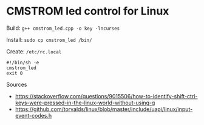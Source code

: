 # CMSTROM led control for Linux

Build: `g++ cmstrom_led.cpp -o key -lncurses`

Install: `sudo cp cmstrom_led /bin/`

Create: `/etc/rc.local`
```
#!/bin/sh -e
cmstrom_led
exit 0
```

Sources

- https://stackoverflow.com/questions/9015506/how-to-identify-shift-ctrl-keys-were-pressed-in-the-linux-world-without-using-g
- https://github.com/torvalds/linux/blob/master/include/uapi/linux/input-event-codes.h